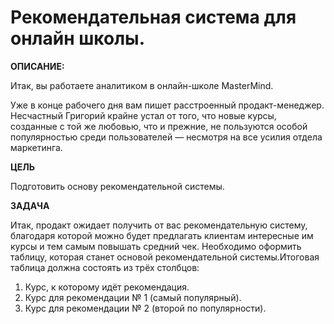 # Рекомендательная система для онлайн школы.

**ОПИСАНИЕ:**

Итак, вы работаете аналитиком в онлайн-школе MasterMind.

Уже в конце рабочего дня вам пишет расстроенный продакт-менеджер. Несчастный Григорий крайне устал от того, что новые курсы, созданные с той же любовью, что и прежние, не пользуются особой популярностью среди пользователей — несмотря на все усилия отдела маркетинга.

**ЦЕЛЬ**

Подготовить основу рекомендательной системы.

**ЗАДАЧА**

Итак, продакт ожидает получить от вас рекомендательную систему, благодаря которой можно будет предлагать клиентам интересные им курсы и тем самым повышать средний чек. Необходимо оформить таблицу, которая станет основой рекомендательной системы.Итоговая таблица должна состоять из трёх столбцов:

1. Курс, к которому идёт рекомендация.
2. Курс для рекомендации № 1 (самый популярный).
3. Курс для рекомендации № 2 (второй по популярности).
